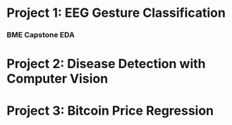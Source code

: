 # Project 1: EEG Gesture Classification
### BME Capstone EDA


# Project 2: Disease Detection with Computer Vision


# Project 3: Bitcoin Price Regression

